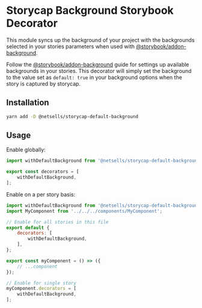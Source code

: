 # Storycap Background Storybook Decorator

This module syncs up the background of your project with the backgrounds selected in your stories parameters when used with [@storybook/addon-background](https://www.npmjs.com/package/@storybook/addon-backgrounds). 

Follow the [@storybook/addon-background](https://www.npmjs.com/package/@storybook/addon-backgrounds) guide for settings up available backgrounds in your stories. This decorator will simply set the background to the value set as `default: true` in your background options when the story is captured by storycap.

## Installation

```sh
yarn add -D @netsells/storycap-default-background
```

## Usage

Enable globally:

```js
import withDefaultBackground from '@netsells/storycap-default-background';

export const decorators = [
    withDefaultBackground,
];
```

Enable on a per story basis:

```js
import withDefaultBackground from '@netsells/storycap-default-background';
import MyComponent from '../../../components/MyComponent';

// Enable for all stories in this file
export default {
    decorators: [
        withDefaultBackground,
    ],
};

export const myComponent = () => ({
    // ...component
});

// Enable for single story
myComponent.decorators = [
    withDefaultBackground,
];
```

